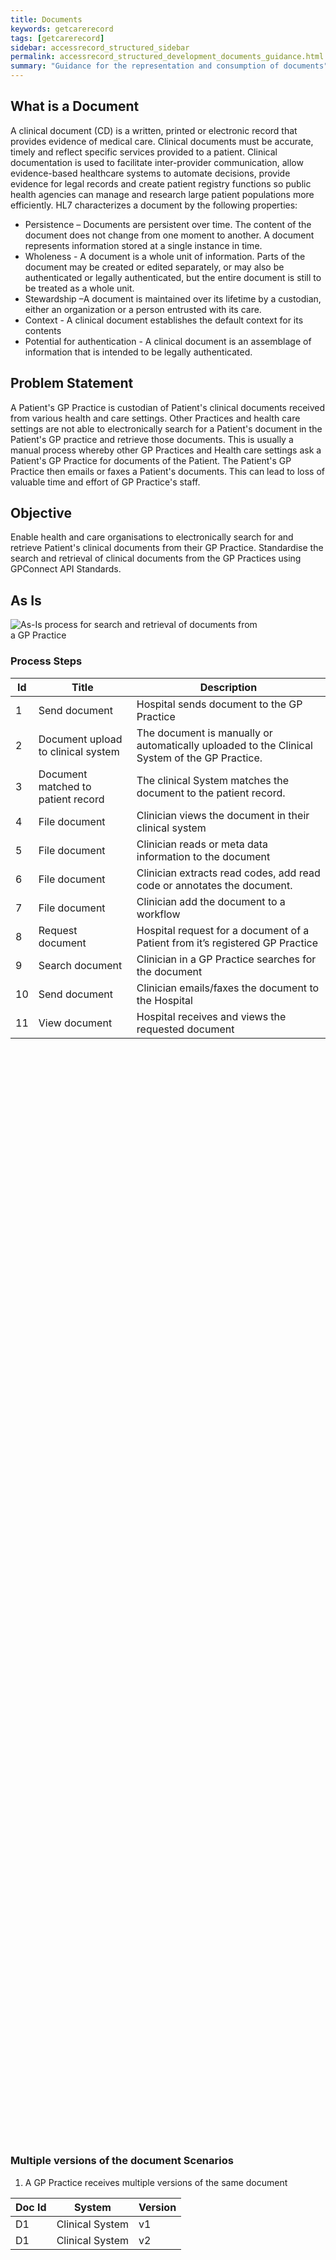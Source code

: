 ```yaml
---
title: Documents
keywords: getcarerecord
tags: [getcarerecord]
sidebar: accessrecord_structured_sidebar
permalink: accessrecord_structured_development_documents_guidance.html
summary: "Guidance for the representation and consumption of documents"
---
```


## What is a Document ##

A clinical document (CD) is a written, printed or electronic record that provides evidence of medical care. Clinical documents must be accurate, timely and reflect specific services provided to a patient. 
Clinical documentation is used to facilitate inter-provider communication, allow evidence-based healthcare systems to automate decisions, provide evidence for legal records and create patient registry functions so public health agencies can manage and research large patient populations more efficiently.
HL7 characterizes a document by the following properties:
 - Persistence – Documents are persistent over time. The content of the document does not change from one moment to another. A document represents information stored at a single instance in time.  
 - Wholeness - A document is a whole unit of information. Parts of the document may be created or edited separately, or may also be authenticated or legally authenticated, but the entire document is still to be treated as a whole unit.  
 - Stewardship –A document is maintained over its lifetime by a custodian, either an organization or a person entrusted with its care.
 - Context - A clinical document establishes the default context for its contents  
 - Potential for authentication - A clinical document is an assemblage of information that is intended to be legally authenticated.  

## Problem Statement ##

A Patient's GP Practice is custodian of Patient's clinical documents received from various health and care settings.
Other Practices and health care settings are not able to electronically search for a Patient's document in the Patient's GP practice and retrieve those documents.
This is usually a manual process whereby other GP Practices and Health care settings ask a Patient's GP Practice for documents of the Patient. The Patient's GP Practice then emails or faxes a Patient's documents. This can lead to loss of valuable time and effort of GP Practice's staff.

## Objective ##

Enable health and care organisations to electronically search for and retrieve Patient's clinical documents from their GP Practice.
Standardise the search and retrieval of clinical documents from the GP Practices using GPConnect API Standards.

## As Is ##

<IMG src="images/access_structured/As-Is.jpg" alt="As-Is process for search and retrieval of documents from a GP Practice"  style="max-width:80%;max-height:80%;">
 
### Process Steps
 
 <table width="80%" height="60%">
    <thead>
        <tr>
            <th>Id</th>
            <th>Title</th>
            <th>Description</th>
        </tr>
    </thead>
    <tbody>
        <tr>
            <td>1</td>
            <td>Send document</td>
            <td>Hospital sends document to the GP Practice</td>
        </tr>
      <tr>
            <td>2</td>
            <td>Document upload to clinical system</td>
            <td>The document is manually or automatically uploaded to the Clinical System of the GP Practice.</td>
        </tr>
      <tr>
            <td>3</td>
            <td>Document matched to patient record</td>
            <td>The clinical System matches the document to the patient record.</td>
        </tr>
      <tr>
            <td>4</td>
            <td>File document</td>
            <td>Clinician views the document in their clinical system</td>
        </tr>
      <tr>
            <td>5</td>
            <td>File document</td>
            <td>Clinician reads or meta data information to the document</td>
        </tr>
      <tr>
            <td>6</td>
            <td>File document</td>
            <td>Clinician extracts read codes, add read code or annotates the document.</td>
        </tr>
      <tr>
            <td>7</td>
            <td>File document</td>
            <td>Clinician add the document to a workflow</td>
        </tr>
      <tr>
            <td>8</td>
            <td>Request document</td>
            <td>Hospital request for a document of a Patient from it’s registered GP Practice</td>
        </tr>
      <tr>
            <td>9</td>
            <td>Search document</td>
            <td>Clinician in a GP Practice searches for the document</td>
        </tr>
     <tr>
            <td>10</td>
            <td>Send document</td>
            <td>Clinician emails/faxes the document to the Hospital </td>
        </tr>
     <tr>
            <td>11</td>
            <td>View document</td>
            <td>Hospital receives and views the requested document</td>
        </tr>
    </tbody>
</table>

### Multiple versions of the document Scenarios

 1.	A GP Practice receives multiple versions of the same document

<table width="60%" height="30%">
    <thead>
        <tr>
            <th>Doc Id</th>
            <th>System </th>
            <th>Version</th>
        </tr>
    </thead>
    <tbody>
        <tr>
            <td>D1</td>
            <td>Clinical System</td>
            <td>v1</td>
        </tr>
      <tr>
            <td>D1</td>
            <td>Clinical System</td>
            <td>v2</td>
        </tr>
    </tbody>
    </table>
    
 2. A document is received in a Clinical System, it is then annotated and saved in the Document Management System.

<table width="60%" height="30%">
    <thead>
        <tr>
            <th>Doc Id</th>
            <th>System </th>
            <th>Version</th>
        </tr>
    </thead>
    <tbody>
        <tr>
            <td>D1</td>
            <td>Clinical System</td>
            <td>v1</td>
        </tr>
      <tr>
            <td>D1</td>
            <td>Doc Management System</td>
            <td>v2</td>
        </tr>
    </tbody>
    </table>
    
  3. A document is received in a Clinical System, it is then annotated and saved in the Document Management System. When the workflow is complete, it is then sent to the clinical system.
 
 <table width="60%" height="30%">
    <thead>
        <tr>
            <th>Doc Id</th>
            <th>System </th>
            <th>Version</th>
        </tr>
    </thead>
    <tbody>
        <tr>
            <td>D1</td>
            <td>Clinical System</td>
            <td>v1</td>
        </tr>
      <tr>
            <td>D1</td>
            <td>Doc Management System</td>
            <td>v2</td>
        </tr>
      <tr>
            <td>D1</td>
            <td>Clinical System</td>
            <td>v2</td>
        </tr>
    </tbody>
    </table>
    

### Known Issues ###
   
   * Lack of versioning of documents in the GP Practices. DateTime stamp is used to identify the latest version of the document.
   * No nationally agreed list of Document Types - GP Practices have their own list of document types which may also include free text. 
   * Poor metadata of documents - GP systems have poor metadata information about documents. 
   * Documents in disparate systems in a GP Practice - Documents metadata information and it’s versions may exist in disparate systems in a GP Practice. There is no master system for managing documents.
  
## Scope ##
  
  <IMG src="images/access_structured/ARDocsScope.jpg" alt="Scope of documents"  style="max-width:60%;max-height:60%;">
 
 
## Use Case ##

### a. Community Pharmacist provides Diabetes Services ###
 
 **Scenario**

The Community Pharmacist provides a diabetes service. Providing this service to Patients can reduce the workload on the local GP Practice(s) so the Practice(s) can focus on higher priority or more critical services or provide greater convenience to the Patient and thus the local GP Practice(s) refer Patients to the Community Pharmacist.
 
**Actors**

Patient, Community Pharmacist, GP Connect APIs, Community Pharmacy IT System, GP Practice IT system.

**Main Flow**

1.	The Patient is referred to the Community Pharmacist for diabetes service by the GP
2.	The Community Pharmacist wants to view certain clinical documents of the Patient
3.	The Community Pharmacist accesses GP Connect to search for information about matching clinical documents from the Patient’s registered GP practice system
4.	GP Connect requests metadata information about clinical documents from the GP clinical system and presents it to the community pharmacy system.
5.	The Community Pharmacist s view this information and requests to view a clinical document from the GP practice system via GPConnect.
6.	Community pharmacy system receives binary of the requested document and presents it in a readable format
7.	The Community Pharmacist views the clinical document and uses this information to assist their treatment of the Patient.


### b. Paramedic accesses Do Not Attempt Resuscitation document ###

**Scenario**

A Paramedic is visiting a Patient who has collapsed at home and needs to ascertain whether the Patient has a Do Not Resuscitation order recorded on the GP system, and the date it was recorded.  Ideally, the Paramedic would be able to see DNR history and associated information such as whether the Patient and family are aware of the decision.  
They should also be able to access an uploaded DNR document, if it exists.

**Actors**

Paramedic, Paramedic s IT system, Patient, GPConnect APIs, GP Practice ITsystem

**Main Flow**

1.	Paramedic accesses Patient information on their mobile EPR
2.	The Paramedic wants to view DNR document of the Patient to understand Patient’s consent to resuscitate or not.
3.	Paramedic s system accesses GP Connect to search for information about any DNR document of the Patient from their registered GP Practice’s clinical system
4.	GP Connect requests metadata information about matching documents of the Patient from the GP Practice system and presents it to the Paramedic ’s system.
5.	The Paramedic views the metadata information of matching documents on their system and requests to view the DNR document from the GP Practice system via GPConnect.
6.	The Paramedics system receives the binary of the document and presents it in a readable format.
7.	The Paramedic views the DNR document and use this information to assist their treatment of the Patient




 
